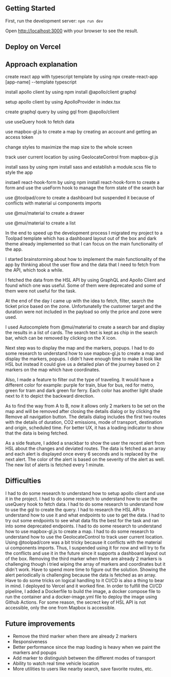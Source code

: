 ## Getting Started

First, run the development server: `npm run dev`

Open [http://localhost:3000](http://localhost:3000) with your browser to see the result.

## Deploy on Vercel

## Approach explanation

create react app with typescript template by using npx create-react-app [app-name] --template typescript

install apollo client by using npm install @apollo/client graphql

setup apollo client by using ApolloProvider in index.tsx

create graphql query by using gql from @apollo/client

use useQuery hook to fetch data

use mapbox-gl.js to create a map by creating an account and getting an access token

change styles to maximize the map size to the whole screen

track user current location by using GeolocateControl from mapbox-gl.js

install sass by using npm install sass and establish a module.scss file to style the app

instaell react-hook-form by using npm install react-hook-form to create a form and use the useForm hook to manage the form state of the search bar

use @toolpad/core to create a dashboard but suspended it because of conflicts with material ui components imports

use @mui/material to create a drawer

use @mui/material to create a list

In the end to speed up the development process I migrated my project to a Toolpad template which has a dashboard layout out of the box and dark theme already implemented so that I can focus on the main functionality of the app.

I started brainstorming about how to implement the main functionality of the app by thinking about the user flow and the data that I need to fetch from the API, which took a while.

I fetched the data from the HSL API by using GraphQL and Apollo Client and found which one was useful. Some of them were deprecated and some of them were not useful for the task.

At the end of the day I came up with the idea to fetch, filter, search the ticket price based on the zone. Unfortunatelly the customer target and the duration were not included in the payload so only the price and zone were used.

I used Autocomplete from @mui/material to create a search bar and display the results in a list of cards. The search text is kept as chip in the search bar, which can be removed by clicking on the X icon.

Next step was to display the map and the markers, popups. I had to do some research to understand how to use mapbox-gl.js to create a map and display the markers, popups. I didn't have enough time to make it look like HSL but instead it could give us a detailed plan of the journey based on 2 markers on the map which have coordinates.

Also, I made a feature to filter out the type of traveling. It would have a different color for example: purple for train, blue for bus, red for metro, green for tram and dark green for ferry. Each color has another light shade next to it to depict the backward direction.

As to find the way from A to B, now it allows only 2 markers to be set on the map and will be removed after closing the details dialog or by clicking the Remove all navigation button. The details dialog includes the first two routes with the details of duration, CO2 emissions, mode of transport, destination and origin, scheduled time. For better UX, it has a loading indicator to show that the data is being fetched.

As a side feature, I added a snackbar to show the user the recent alert from HSL about the changes and deviated routes. The data is fetched as an array and each alert is displayed once every 6 seconds and is replaced by the next alert. The color of the alert is based on the severity of the alert as well. The new list of alerts is fetched every 1 minute.

## Difficulties

I had to do some research to understand how to setup apollo client and use it in the project.
I had to do some research to understand how to use the useQuery hook to fetch data.
I had to do some research to understand how to use the gql to create the query.
I had to research the HSL API to understand how to use it and what endpoints to use to get the data.
I had to try out some endpoints to see what data fits the best for the task and ran into some deprecated endpoints.
I had to do some research to understand how to use mapbox-gl.js to create a map.
I had to do some research to understand how to use the GeolocateControl to track user current location.
Using @toolpad/core was a bit tricky because it conflicts with the material ui components imports. Thus, I suspended using it for now and will try to fix the conflicts and use it in the future since it supports a dashboard layout out of the box.
Removing the third marker when there are already 2 markers is challenging though i tried wiping the array of markers and coordinates but it didn't work. Have to spend more time to figure out the solution.
Showing the alert periodically is challenging because the data is fetched as an array. Have to do some tricks on logical handling to it
CI/CD is also a thing to bear in mind. I deployed to Vercel and it worked fine. In order to fulfill the CI/CD pipeline, I added a Dockerfile to build the image, a docker compose file to run the container and a docker-image.yml file to deploy the image using Github Actions. For some reason, the secrect key of HSL API is not accessible, only the one from Mapbox is accessible.

## Future improvements

- Remove the third marker when there are already 2 markers
- Responsiveness
- Better performance since the map loading is heavy when we paint the markers and popups
- Add marker to distinguish between the different modes of transport
- Ability to watch real time vehicle location
- More utilities to users like nearby search, save favorite routes, etc.
